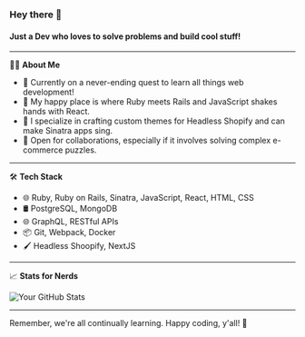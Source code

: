 ### Hey there 👋

#### Just a Dev who loves to solve problems and build cool stuff!

---

👨‍💻 **About Me**

- 🌱 Currently on a never-ending quest to learn all things web development!
- 🥳 My happy place is where Ruby meets Rails and JavaScript shakes hands with React.
- 🚀 I specialize in crafting custom themes for Headless Shopify and can make Sinatra apps sing.
- 🤝 Open for collaborations, especially if it involves solving complex e-commerce puzzles.
  
---

🛠️ **Tech Stack**

- 🌐 Ruby, Ruby on Rails, Sinatra, JavaScript, React, HTML, CSS
- 🛢️ PostgreSQL, MongoDB
- 🌐 GraphQL, RESTful APIs
- 📦 Git, Webpack, Docker
- 🖌️ Headless Shoopify, NextJS
  
---

📈 **Stats for Nerds**

![Your GitHub Stats](https://github-readme-stats.vercel.app/api?username=yourusername&show_icons=true&theme=radical)

---

Remember, we're all continually learning. Happy coding, y'all! 🎉

<!--
**makryan/makryan** is a ✨ _special_ ✨ repository because its `README.md` (this file) appears on your GitHub profile.

Here are some ideas to get you started:

- 🔭 I’m currently working on ...
- 🌱 I’m currently learning ...
- 👯 I’m looking to collaborate on ...
- 🤔 I’m looking for help with ...
- 💬 Ask me about ...
- 📫 How to reach me: ...
- 😄 Pronouns: ...
- ⚡ Fun fact: ...
-->
